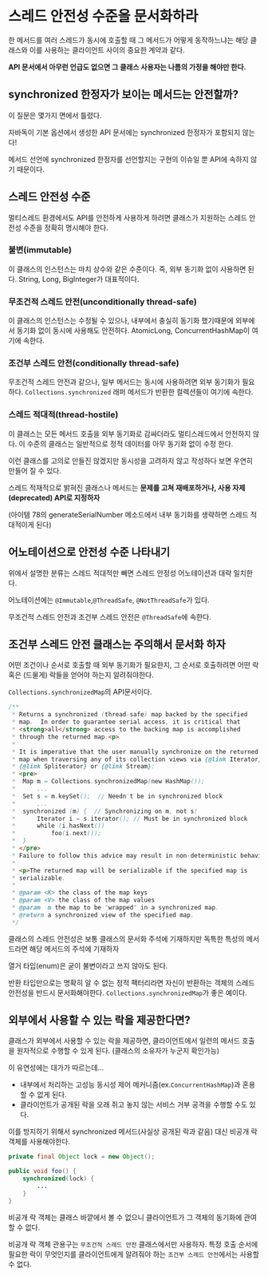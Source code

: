 # 스레드 안전성 수준을 문서화하라

한 메서드를 여러 스레드가 동시에 호출할 때 그 메서드가 어떻게 동작하느냐는 해당 클래스와 이를 사용하는 클라이언트 사이의 중요한 계약과 같다.

**API 문서에서 아무런 언급도 없으면 그 클래스 사용자는 나름의 가정을 해야만 한다.**

## synchronized 한정자가 보이는 메서드는 안전할까?

이 질문은 몇가지 면에서 틀렸다.

자바독이 기본 옵션에서 생성한 API 문서에는 synchronized 한정자가 포함되지 않는다!

메서드 선언에 synchronized 한정자를 선언할지는 구현의 이슈일 뿐 API에 속하지 않기 때문이다.

## 스레드 안전성 수준

멀티스레드 환경에서도 API를 안전하게 사용하게 하려면 클래스가 지원하는 스레드 안전성 수준을 정확히 명시해야 한다.

### 불변(immutable)
이 클래스의 인스턴스는 마치 상수와 같은 수준이다. 즉, 외부 동기화 없이 사용하면 된다. String, Long, BigInteger가 대표적이다.

### 무조건적 스레드 안전(unconditionally thread-safe)
이 클래스의 인스턴스는 수정될 수 있으나, 내부에서 충실히 동기화 했기때문에 외부에서 동기화 없이 동시에 사용해도 안전하다.
AtomicLong, ConcurrentHashMap이 여기에 속한다.

### 조건부 스레드 안전(conditionally thread-safe)
무조건적 스레드 안전과 같으나, 일부 메서드는 동시에 사용하려면 외부 동기화가 필요하다.
`Collections.synchronized` 래퍼 메서드가 반환한 컬렉션들이 여기에 속한다.

### 스레드 적대적(thread-hostile)
이 클래스는 모든 메서드 호출을 외부 동기화로 감싸더라도 멀티스레드에서 안전하지 않다. 이 수준의 클래스는 일반적으로 정적 데이터를 아무 동기화 없이 수정 한다.

이런 클래스를 고의로 만들진 않겠지만 동시성을 고려하지 않고 작성하다 보면 우연히 만들어 질 수 있다.

스레드 적재적으로 밝혀진 클래스나 메서드는 **문제를 고쳐 재배포하거나, 사용 자제(deprecated) API로 지정하자**

(아이템 78의 generateSerialNumber 메소드에서 내부 동기화를 생략하면 스레드 적대적이게 된다)

## 어노테이션으로 안전성 수준 나타내기

위에서 설명한 분류는 스레드 적대적만 빼면 스레드 안정성 어노테이션과 대략 일치한다.

어노테이션에는 `@Immutable`,`@ThreadSafe`, `@NotThreadSafe`가 있다. 

무조건적 스레드 안전과 조건부 스레드 안전은 `@ThreadSafe`에 속한다. 

## 조건부 스레드 안전 클래스는 주의해서 문서화 하자

어떤 조건이나 순서로 호출할 때 외부 동기화가 필요한지, 그 순서로 호출하려면 어떤 락 혹은 (드물게) 락들을 얻어야 하는지 알려줘야한다.

`Collections.synchronizedMap`의 API문서이다.

```java
/**
 * Returns a synchronized (thread-safe) map backed by the specified
 * map.  In order to guarantee serial access, it is critical that
 * <strong>all</strong> access to the backing map is accomplished
 * through the returned map.<p>
 *
 * It is imperative that the user manually synchronize on the returned
 * map when traversing any of its collection views via {@link Iterator},
 * {@link Spliterator} or {@link Stream}:
 * <pre>
 *  Map m = Collections.synchronizedMap(new HashMap());
 *      ...
 *  Set s = m.keySet();  // Needn't be in synchronized block
 *      ...
 *  synchronized (m) {  // Synchronizing on m, not s!
 *      Iterator i = s.iterator(); // Must be in synchronized block
 *      while (i.hasNext())
 *          foo(i.next());
 *  }
 * </pre>
 * Failure to follow this advice may result in non-deterministic behavior.
 *
 * <p>The returned map will be serializable if the specified map is
 * serializable.
 *
 * @param <K> the class of the map keys
 * @param <V> the class of the map values
 * @param  m the map to be "wrapped" in a synchronized map.
 * @return a synchronized view of the specified map.
 */
```

클래스의 스레드 안전성은 보통 클래스의 문서화 주석에 기재하지만 독특한 특성의 메서드라면 해당 메서드의 주석에 기재하자

열거 타입(enum)은 굳이 불변이라고 쓰지 않아도 된다.

반환 타입만으로는 명확히 알 수 없는 정적 팩터리라면 자신이 반환하는 객체의 스레드 안전성을 반드시 문서화해야한다. 
`Collections.synchronizedMap`가 좋은 예이다.

## 외부에서 사용할 수 있는 락을 제공한다면?

클래스가 외부에서 사용할 수 있는 락을 제공하면, 클라이언트에서 일련의 메서드 호출을 원자적으로 수행할 수 있게 된다. (클래스의 소유자가 누군지 확인가능)

이 유연성에는 대가가 따르는데... 
- 내부에서 처리하는 고성능 동시성 제어 메커니즘(ex.`ConcurrentHashMap`)과 혼용할 수 없게 된다.
- 클라이언트가 공개된 락을 오래 쥐고 놓지 않는 서비스 거부 공격을 수행할 수도 있다.

이를 방지하기 위해서 synchronized 메서드(사실상 공개된 락과 같음) 대신 비공개 락 객체를 사용해야한다.

```java
private final Object lock = new Object();

public void foo() {
    synchronized(lock) {
        ...
    }    
}

```

비공개 락 객체는 클래스 바깥에서 볼 수 없으니 클라이언트가 그 객체의 동기화에 관여할 수 없다.

비공개 락 객체 관용구는 `무조건적 스레드 안전` 클래스에서만 사용하자. 
특정 호출 순서에 필요한 락이 무엇인지를 클라이언트에게 알려줘야 하는 `조건부 스레드 안전`에서는 사용할 수 없다.



